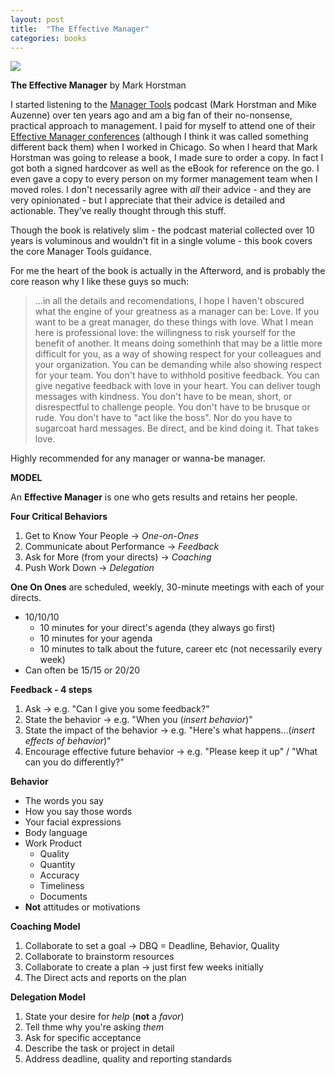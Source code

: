 ```yaml
---
layout: post
title:  "The Effective Manager"
categories: books
---
```

<a target="_blank"  href="https://www.amazon.com/gp/product/1119244609/ref=as_li_tl?ie=UTF8&camp=1789&creative=9325&creativeASIN=1119244609&linkCode=as2&tag=42models-20&linkId=0807cb2d07515fe60af1a074beb89f90"><img border="0" src="//ws-na.amazon-adsystem.com/widgets/q?_encoding=UTF8&MarketPlace=US&ASIN=1119244609&ServiceVersion=20070822&ID=AsinImage&WS=1&Format=_SL160_&tag=42models-20" ></a><img src="//ir-na.amazon-adsystem.com/e/ir?t=42models-20&l=am2&o=1&a=1119244609" width="1" height="1" border="0" alt="" style="border:none !important; margin:0px !important;" />

**The Effective Manager** by Mark Horstman

I started listening to the [Manager Tools](https://www.manager-tools.com/) podcast (Mark Horstman and Mike Auzenne) over ten years ago and am a big fan of their no-nonsense, practical approach to management. I paid for myself to attend one of their [Effective Manager conferences](https://www.manager-tools.com/training/effective-manager-conference) (although I think it was called something different back them) when I worked in Chicago. So when I heard that Mark Horstman was going to release a book, I made sure to order a copy. In fact I got both a signed hardcover as well as the eBook for reference on the go. I even gave a copy to every person on my former management team when I moved roles. I don't necessarily agree with *all* their advice - and they are very opinionated - but I appreciate that their advice is detailed and actionable. They've really thought through this stuff.

Though the book is relatively slim - the podcast material collected over 10 years is voluminous and wouldn't fit in a single volume - this book covers the core Manager Tools guidance.

For me the heart of the book is actually in the Afterword, and is probably the core reason why I like these guys so much:

> ...in all the details and recomendations, I hope I haven't obscured what the engine of your greatness as a manager can be: 
> Love.
> If you want to be a great manager, do these things with love. What I mean here is professional love: the willingness to risk yourself for the benefit of another. It means doing somethinh that may be a little more difficult for you, as a way of showing respect for your colleagues and your organization.
> You can be demanding while also showing respect for your team. You don't have to withhold positive feedback. You can give negative feedback with love in your heart. You can deliver tough messages with kindness. You don't have to be mean, short, or disrespectful to challenge people. You don't have to be brusque or rude. You don't have to "act like the boss". Nor do you have to sugarcoat hard messages. Be direct, and be kind doing it. That takes love. 

Highly recommended for any manager or wanna-be manager.

**MODEL**

An **Effective Manager** is one who gets results and retains her people.

**Four Critical Behaviors**

1. Get to Know Your People -> *One-on-Ones* 
2. Communicate about Performance -> *Feedback*
3. Ask for More (from your directs) -> *Coaching*
4. Push Work Down -> *Delegation*

**One On Ones** are scheduled, weekly, 30-minute meetings with each of your directs.

- 10/10/10
	- 10 minutes for your direct's agenda (they always go first)
	- 10 minutes for your agenda
	- 10 minutes to talk about the future, career etc (not necessarily every week)
- Can often be 15/15 or 20/20
 
**Feedback - 4 steps**

1. Ask -> e.g. "Can I give you some feedback?"
2. State the behavior -> e.g. "When you (*insert behavior*)"
3. State the impact of the behavior -> e.g. "Here's what happens...(*insert effects of behavior*)"
4. Encourage effective future behavior -> e.g. "Please keep it up" / "What can you do differently?"

**Behavior** 

- The words you say
- How you say those words
- Your facial expressions
- Body language
- Work Product
	- Quality
	- Quantity
	- Accuracy
	- Timeliness
	- Documents
- **Not** attitudes or motivations

**Coaching Model**

1. Collaborate to set a goal -> DBQ = Deadline, Behavior, Quality
2. Collaborate to brainstorm resources
3. Collaborate to create a plan -> just first few weeks initially 
4. The Direct acts and reports on the plan

**Delegation Model**

1. State your desire for *help* (**not** a *favor*)
2. Tell thme why you're asking *them*
3. Ask for specific acceptance
4. Describe the task or project in detail
5. Address deadline, quality and reporting standards


